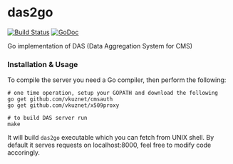 das2go
======

[![Build Status](https://travis-ci.org/vkuznet/das2go.svg?branch=master)](https://travis-ci.org/vkuznet/das2go)
[![GoDoc](https://godoc.org/github.com/vkuznet/das2go?status.svg)](https://godoc.org/github.com/vkuznet/das2go)

Go implementation of DAS (Data Aggregation System for CMS)

### Installation & Usage

To compile the server you need a Go compiler, then perform the following:

```
# one time operation, setup your GOPATH and download the following
go get github.com/vkuznet/cmsauth
go get github.com/vkuznet/x509proxy

# to build DAS server run
make
```

It will build ```das2go``` executable which you can fetch from UNIX shell.
By default it serves requests on localhost:8000,
feel free to modify code accoringly.

